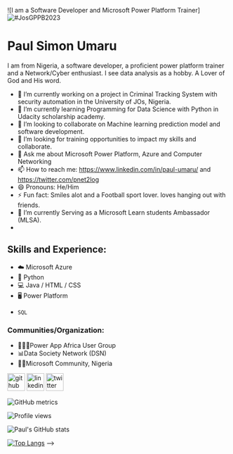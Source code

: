 ![I am a Software Developer and Microsoft Power Platform Trainer]![#JosGPPB2023](https://user-images.githubusercontent.com/82520832/234489843-de713004-d66c-4981-b8d9-554e33ea4f32.png) 

# Paul Simon Umaru
 I am from Nigeria, a software developer, a proficient power platform trainer and a Network/Cyber enthusiast. I see data analysis as a hobby.
 A Lover of God and His word.
- 🔭 I’m currently working on a project in Criminal Tracking System with security automation in the University of JOs, Nigeria.
- 🌱 I’m currently learning Programming for Data Science with Python in Udacity scholarship academy.
- 👯 I’m looking to collaborate on Machine learning prediction model and software development.
- 🤔 I’m looking for training opportunities to impact my skills and collaborate.
- 💬 Ask me about Microsoft Power Platform, Azure and Computer Networking
- 📫 How to reach me: https://www.linkedin.com/in/paul-umaru/  and https://twitter.com/pnet2log
- 😄 Pronouns: He/Him
- ⚡ Fun fact: Smiles alot and a Football sport lover. loves hanging out with friends.
- 🔭 I’m currently Serving as a Microsoft Learn students Ambassador (MLSA).
- 
## Skills and Experience: 
* ☁️ Microsoft Azure 
* 🐍 Python 
* 💻 Java / HTML / CSS 
* 🖥️ Power Platform
*     SQL

### Communities/Organization:
* 🧑‍🤝‍🧑Power App Africa User Group
* 📊Data Society Network (DSN)
* 🧑‍💻Microsoft Community, Nigeria

 


[<img src='https://cdn.jsdelivr.net/npm/simple-icons@3.0.1/icons/github.svg' alt='github' height='40'>](https://github.com/pnet2log)  [<img src='https://cdn.jsdelivr.net/npm/simple-icons@3.0.1/icons/linkedin.svg' alt='linkedin' height='40'>](https://www.linkedin.com/in/https://www.linkedin.com/in/paul-umaru//)  [<img src='https://cdn.jsdelivr.net/npm/simple-icons@3.0.1/icons/twitter.svg' alt='twitter' height='40'>](https://twitter.com/https://twitter.com/pnet2log)  

![GitHub metrics](https://metrics.lecoq.io/pnet2log)  

![Profile views](https://gpvc.arturio.dev/pnet2log)  

![Paul's GitHub stats](https://github-readme-stats.vercel.app/api?username=pnet2log&hide=contribs,issues&theme=radical)

[![Top Langs](https://github-readme-stats.vercel.app/api/top-langs/?username=pnet2log&layout=compact)](https://github.com/pnet2log/github-readme-stats)
-->
